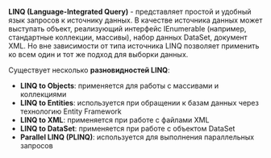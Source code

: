 **LINQ (Language-Integrated Query)** - представляет простой и удобный язык запросов к источнику данных. В качестве источника данных может выступать объект, реализующий интерфейс IEnumerable (например, стандартные коллекции, массивы), набор данных DataSet, документ XML. Но вне зависимости от типа источника LINQ позволяет применить ко всем один и тот же подход для выборки данных.

Существует несколько **разновидностей LINQ**:

- **LINQ to Objects**: применяется для работы с массивами и коллекциями
- **LINQ to Entities**: используется при обращении к базам данных через технологию Entity Framework
- **LINQ to XML**: применяется при работе с файлами XML
- **LINQ to DataSet**: применяется при работе с объектом DataSet
- **Parallel LINQ (PLINQ)**: используется для выполнения параллельных запросов
